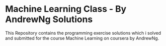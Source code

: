 # Machine Learning Class - By AndrewNg Solutions

This Repository contains the programming exercise solutions which i solved and submitted for
the course Machine Learning on coursera by AndrewNg.

